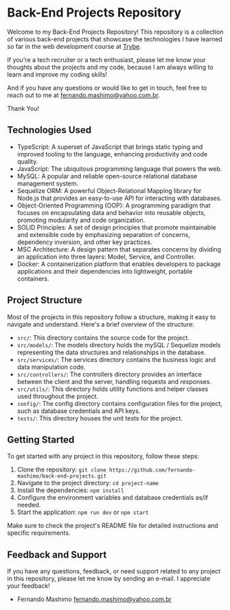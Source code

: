 # Back-End Projects Repository

Welcome to my Back-End Projects Repository! This repository is a collection of various back-end projects that showcase the technologies I have learned so far in the web development course at [Trybe](https://betrybe.com/).

If you're a tech recruiter or a tech enthusiast, please let me know your thoughts about the projects and my code, because I am always willing to learn and improve my coding skills!

And if you have any questions or would like to get in touch, feel free to reach out to me at [fernando.mashimo@yahoo.com.br](mailto:fernando.mashimo@yahoo.com.br).

Thank You!

## Technologies Used

- TypeScript: A superset of JavaScript that brings static typing and improved tooling to the language, enhancing productivity and code quality.
- JavaScript: The ubiquitous programming language that powers the web.
- MySQL: A popular and reliable open-source relational database management system.
- Sequelize ORM: A powerful Object-Relational Mapping library for Node.js that provides an easy-to-use API for interacting with databases.
- Object-Oriented Programming (OOP): A programming paradigm that focuses on encapsulating data and behavior into reusable objects, promoting modularity and code organization.
- SOLID Principles: A set of design principles that promote maintainable and extensible code by emphasizing separation of concerns, dependency inversion, and other key practices.
- MSC Architecture: A design pattern that separates concerns by dividing an application into three layers: Model, Service, and Controller.
- Docker: A containerization platform that enables developers to package applications and their dependencies into lightweight, portable containers.

## Project Structure

Most of the projects in this repository follow a structure, making it easy to navigate and understand. Here's a brief overview of the structure:

- `src/`: This directory contains the source code for the project.
- `src/models/`: The models directory holds the mySQL / Sequelize models representing the data structures and relationships in the database.
- `src/services/`: The services directory contains the business logic and data manipulation code.
- `src/controllers/`: The controllers directory provides an interface between the client and the server, handling requests and responses.
- `src/utils/`: This directory holds utility functions and helper classes used throughout the project.
- `config/`: The config directory contains configuration files for the project, such as database credentials and API keys.
- `tests/`: This directory houses the unit tests for the project.

## Getting Started

To get started with any project in this repository, follow these steps:

1. Clone the repository: `git clone https://github.com/fernando-mashimo/back-end-projects.git`
2. Navigate to the project directory: `cd project-name`
3. Install the dependencies: `npm install`
4. Configure the environment variables and database credentials as/if needed.
5. Start the application: `npm run dev` or `npm start`

Make sure to check the project's README file for detailed instructions and specific requirements.

## Feedback and Support

If you have any questions, feedback, or need support related to any project in this repository, please let me know by sending an e-mail.
I appreciate your feedback!

- Fernando Mashimo [fernando.mashimo@yahoo.com.br](mailto:fernando.mashimo@yahoo.com.br)
